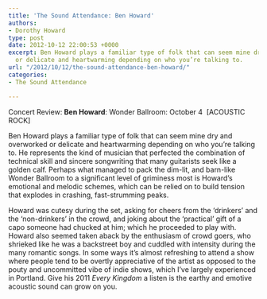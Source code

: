 ```yaml
---
title: 'The Sound Attendance: Ben Howard'
authors:
- Dorothy Howard
type: post
date: 2012-10-12 22:00:53 +0000
excerpt: Ben Howard plays a familiar type of folk that can seem mine dry and overworked
  or delicate and heartwarming depending on who you’re talking to.
url: "/2012/10/12/the-sound-attendance-ben-howard/"
categories:
- The Sound Attendance

---
```

Concert Review: **Ben Howard**: Wonder Ballroom: October 4  [ACOUSTIC ROCK]

Ben Howard plays a familiar type of folk that can seem mine dry and overworked or delicate and heartwarming depending on who you’re talking to. He represents the kind of musician that perfected the combination of technical skill and sincere songwriting that many guitarists seek like a golden calf. Perhaps what managed to pack the dim-lit, and barn-like Wonder Ballroom to a significant level of griminess most is Howard’s emotional and melodic schemes, which can be relied on to build tension that explodes in crashing, fast-strumming peaks.

Howard was cutesy during the set, asking for cheers from the ‘drinkers’ and the ‘non-drinkers’ in the crowd, and joking about the ‘practical’ gift of a capo someone had chucked at him; which he proceeded to play with. Howard also seemed taken aback by the enthusiasm of crowd goers, who shrieked like he was a backstreet boy and cuddled with intensity during the many romantic songs. In some ways it’s almost refreshing to attend a show where people tend to be overtly appreciative of the artist as opposed to the pouty and uncommitted vibe of indie shows, which I’ve largely experienced in Portland. Give his 2011 _Every Kingdom_ a listen is the earthy and emotive acoustic sound can grow on you.
